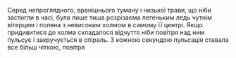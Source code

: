 Серед непроглядного, вранішнього туману і низької трави, що ніби застигли в часі, була лише тиша розрізаєма легеньким ледь чутнім вітерцем і поляна з невисоким холмом в самому її центрі. Якщо придивитися до холма складалося відчуття ніби повітря над ним пульсує і закручується в спіраль. З кожною секундою пульсація ставала все більш чіткою, повітря